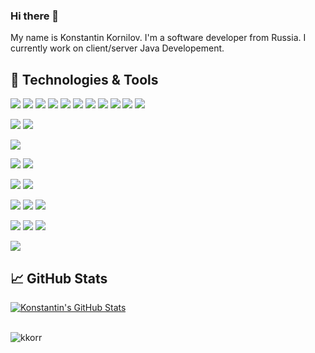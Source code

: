 ### Hi there 👋

<!--
**kkorr/kkorr** is a ✨ _special_ ✨ repository because its `README.md` (this file) appears on your GitHub profile.

Here are some ideas to get you started:

- 🔭 I’m currently working on ...
- 🌱 I’m currently learning ...
- 👯 I’m looking to collaborate on ...
- 🤔 I’m looking for help with ...
- 💬 Ask me about ...
- 📫 How to reach me: ...
- 😄 Pronouns: ...
- ⚡ Fun fact: ...
-->

My name is Konstantin Kornilov. I'm a software developer from Russia. I currently work on client/server Java Developement.

## 🔧 Technologies & Tools
![](https://img.shields.io/badge/Code-Java-informational?style=flat&logo=java&logoColor=white&color=blue)
![](https://img.shields.io/badge/Code-Kotlin-informational?style=flat&logo=java&logoColor=white&color=blue)
![](https://img.shields.io/badge/Code-Spring-informational?style=flat&logo=spring&logoColor=white&color=blue)
![](https://img.shields.io/badge/Code-SpringBoot-informational?style=flat&logo=spring-boot&logoColor=white&color=blue)
![](https://img.shields.io/badge/Code-SpringSecurity-informational?style=flat&logo=Spring-Security&logoColor=white&color=blue)
![](https://img.shields.io/badge/Code-Hibernate-informational?style=flat&logo=hibernate&logoColor=white&color=blue)
![](https://img.shields.io/badge/Code-HTML-informational?style=flat&logo=html5&logoColor=white&color=blue)
![](https://img.shields.io/badge/Code-CSS-informational?style=flat&logo=css3&logoColor=white&color=blue)
![](https://img.shields.io/badge/Code-JavaScript-informational?style=flat&logo=javascript&logoColor=white&color=blue)
![](https://img.shields.io/badge/Code-JQuery-informational?style=flat&logo=jquery&logoColor=white&color=blue)
![](https://img.shields.io/badge/Code-BootStrap-informational?style=flat&logo=bootstrap&logoColor=white&color=blue)

![](https://img.shields.io/badge/DB-MySQL-informational?style=flat&logo=mysql&logoColor=white&color=blue)
![](https://img.shields.io/badge/DB-PostgreSQL-informational?style=flat&logo=postgresql&logoColor=white&color=blue)

![](https://img.shields.io/badge/Tools-Kafka-informational?style=flat&logo=ApacheKafka&logoColor=white&color=blue)

![](https://img.shields.io/badge/Tools-DBeaver-informational?style=flat&logo=DBeaver&logoColor=white&color=blue)
![](https://img.shields.io/badge/Tools-Postman-informational?style=flat&logo=postman&logoColor=white&color=blue)

![](https://img.shields.io/badge/Tools-Git-informational?style=flat&logo=Git&logoColor=white&color=blue)
![](https://img.shields.io/badge/Tools-GitLab-informational?style=flat&logo=GitLab&logoColor=white&color=blue)

![](https://img.shields.io/badge/Tools-Jira-informational?style=flat&logo=Jira&logoColor=white&color=blue)
![](https://img.shields.io/badge/Tools-Confluence-informational?style=flat&logo=Confluence&logoColor=white&color=blue)
![](https://img.shields.io/badge/Tools-Swagger-informational?style=flat&logo=swagger&logoColor=white&color=blue)

![](https://img.shields.io/badge/Tools-Maven-informational?style=flat&logo=ApacheMaven&logoColor=white&color=blue)
![](https://img.shields.io/badge/Tools-Tomcat-informational?style=flat&logo=ApacheTomcat&logoColor=white&color=blue)
![](https://img.shields.io/badge/Tools-Thymeleaf-informational?style=flat&logo=Thymeleaf&logoColor=white&color=blue)

![](https://img.shields.io/badge/Editor-IntelliJ_IDEA-informational?style=flat&logo=intellij-idea&logoColor=white&color=blue)

## &#x1f4c8; GitHub Stats

<a href="https://github.com/kkorr/kkorr">
  <img align="center" src="https://github-readme-stats.vercel.app/api?username=kkorr&show_icons=true&line_height=27&count_private=true&title_color=ffffff&text_color=c9cacc&icon_color=26abFF&bg_color=1d1f21" alt="Konstantin's GitHub Stats" />
</a>
<br><br>
<p align="left"><img src="https://komarev.com/ghpvc/?username=kkorr&label=Profile%20views&color=blue&style=flat" alt="kkorr"/></p>

<!--
![](https://komarev.com/ghpvc/?username=kkorr&label=PROFILE+VIEWS)
-->
